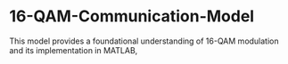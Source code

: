 # 16-QAM-Communication-Model
This model provides a foundational understanding of 16-QAM modulation and its implementation in MATLAB,
